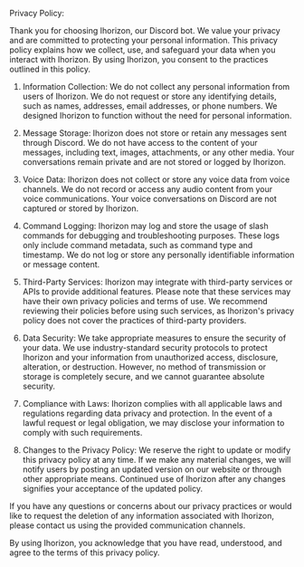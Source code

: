 Privacy Policy:

Thank you for choosing Ihorizon, our Discord bot. We value your privacy and are committed to protecting your personal information. This privacy policy explains how we collect, use, and safeguard your data when you interact with Ihorizon. By using Ihorizon, you consent to the practices outlined in this policy.

1. Information Collection:
We do not collect any personal information from users of Ihorizon. We do not request or store any identifying details, such as names, addresses, email addresses, or phone numbers. We designed Ihorizon to function without the need for personal information.

2. Message Storage:
Ihorizon does not store or retain any messages sent through Discord. We do not have access to the content of your messages, including text, images, attachments, or any other media. Your conversations remain private and are not stored or logged by Ihorizon.

3. Voice Data:
Ihorizon does not collect or store any voice data from voice channels. We do not record or access any audio content from your voice communications. Your voice conversations on Discord are not captured or stored by Ihorizon.

4. Command Logging:
Ihorizon may log and store the usage of slash commands for debugging and troubleshooting purposes. These logs only include command metadata, such as command type and timestamp. We do not log or store any personally identifiable information or message content.

5. Third-Party Services:
Ihorizon may integrate with third-party services or APIs to provide additional features. Please note that these services may have their own privacy policies and terms of use. We recommend reviewing their policies before using such services, as Ihorizon's privacy policy does not cover the practices of third-party providers.

6. Data Security:
We take appropriate measures to ensure the security of your data. We use industry-standard security protocols to protect Ihorizon and your information from unauthorized access, disclosure, alteration, or destruction. However, no method of transmission or storage is completely secure, and we cannot guarantee absolute security.

7. Compliance with Laws:
Ihorizon complies with all applicable laws and regulations regarding data privacy and protection. In the event of a lawful request or legal obligation, we may disclose your information to comply with such requirements.

8. Changes to the Privacy Policy:
We reserve the right to update or modify this privacy policy at any time. If we make any material changes, we will notify users by posting an updated version on our website or through other appropriate means. Continued use of Ihorizon after any changes signifies your acceptance of the updated policy.

If you have any questions or concerns about our privacy practices or would like to request the deletion of any information associated with Ihorizon, please contact us using the provided communication channels.

By using Ihorizon, you acknowledge that you have read, understood, and agree to the terms of this privacy policy.
